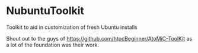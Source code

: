 # NubuntuToolkit
Toolkit to aid in customization of fresh Ubuntu installs

Shout out to the guys of https://github.com/htpcBeginner/AtoMiC-ToolKit as a lot of the foundation was their work.
